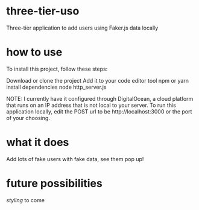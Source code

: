 # three-tier-uso
Three-tier application to add users using Faker.js data locally

# how to use
To install this project, follow these steps:

Download or clone the project
Add it to your code editor tool
npm or yarn install dependencies
node http_server.js

NOTE: I currently have it configured through DigitalOcean, a cloud platform that runs on an IP address that is not local to your server. To run this application locally, edit the POST url to be http://localhost:3000 or the port of your choosing. 

# what it does
Add lots of fake users with fake data, see them pop up!

# future possibilities
*styling* to come
